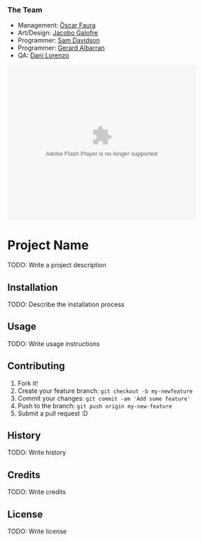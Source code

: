 ### The Team
* Management: [Òscar Faura](https://github.com/ofaura)
* Art/Design: [Jacobo Galofre](https://github.com/sherzock)
* Programmer: [Sam Davidson](https://github.com/samuelkurtdavidson)
* Programmer: [Gerard Albarran](https://github.com/GAPIntoTheGame)
* QA: [Dani Lorenzo](https://github.com/DLorenzoLaguno17)

<object width="425" height="350">
  <param name="movie" value="https://www.youtube.com/watch?v=FYyT9rK8hGw" />
  <param name="wmode" value="transparent" />
  <embed src="http://https://www.youtube.com/watch?v=FYyT9rK8hGw"
         type="application/x-shockwave-flash"
         wmode="transparent" width="425" height="350" />
</object>

# Project Name
TODO: Write a project description
## Installation
TODO: Describe the installation process
## Usage
TODO: Write usage instructions
## Contributing
1. Fork it!
2. Create your feature branch: `git checkout -b my-newfeature`
3. Commit your changes: `git commit -am 'Add some
feature'`
4. Push to the branch: `git push origin my-new-feature`
5. Submit a pull request :D
## History
TODO: Write history
## Credits
TODO: Write credits
## License
TODO: Write license
